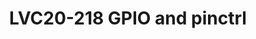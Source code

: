 ---
categories:
- lvc20
description: BoF session to discuss recent changes and current issues in gpio and
  pinctrl. For GPIO, we have new uAPI in the works and also the recent GPIO aggregator.
  For pinctrl, gpiod is starting to incorporate certain pinctrl aspects like bias.
  Linus Walleij, who is the maintainer, told me he thought is would be a good idea
  and agreed to attend if I organize it.
image: /assets/images/featured-images/lvc20/LVC20-218.png
session_id: LVC20-218
session_room: '[Track 2] Linux/Android'
session_slot:
  end_time: 2020-09-23 12:40
  start_time: 2020-09-23 12:15
session_speakers:
- speaker_bio: '&lt;span data-sheets-userformat=&#39;{&#34;2&#34;:769,&#34;3&#34;:{&#34;1&#34;:0},&#34;11&#34;:4,&#34;12&#34;:0}&#39;
    data-sheets-value=&#39;{&#34;1&#34;:2,&#34;2&#34;:&#34;Drew Fustini is an open
    hardware designer and embedded Linux developer. He serves on the board of directors
    for the Open Source Hardware Association and the BeagleBoard.org Foundation, and
    is an ambassador for the RISC-V Foundation. Drew designs circuit boards for OSH
    Park, a PCB manufacturing service, and maintains the Adafruit BeagleBone Python
    library.&#34;}&#39;&gt;Drew Fustini is an open hardware designer and embedded
    Linux developer. He serves on the board of directors for the Open Source Hardware
    Association and the BeagleBoard.org Foundation, and is an ambassador for the RISC-V
    Foundation. Drew designs circuit boards for OSH Park, a PCB manufacturing service,
    and maintains the Adafruit BeagleBone Python library.&lt;/span&gt;'
  speaker_company: BeagleBoard.org Foundation
  speaker_image: http://avatars.sched.co/c/59/1339430/avatar.jpg.320x320px.jpg?9fc
  speaker_name: Drew Fustini
  speaker_position: Linux developer and hardware designer
  speaker_role: attendee, speaker
session_track: Linux Kernel
tag: session
tags: Linux Kernel
title: LVC20-218 GPIO and pinctrl
---